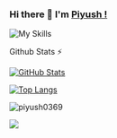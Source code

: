 ### Hi there 👋 I'm [Piyush !](https://twitter.com/Piyush3Dewangan)
![My Skills](https://skillicons.dev/icons?i=js,html,css,bootstrap,aws,firebase,angular,git,nodejs,mysql,flutter,react,java)
<!--
**Piyush0369/Piyush0369** is a ✨ _special_ ✨ repository because its `README.md` (this file) appears on your GitHub profile.

Here are some ideas to get you started:

- 🔭 I’m currently working on ...
- 🌱 I’m currently learning ...
- 👯 I’m looking to collaborate on ...
- 🤔 I’m looking for help with ...
- 💬 Ask me about ...
- 📫 How to reach me: ...
- 😄 Pronouns: ...
- ⚡ Fun fact: ...
-->

<summary>Github Stats ⚡</summary>
  
  [![GitHub Stats](https://gh-readme-profile.vercel.app/api?username=Piyush0369)](https://github.com/Piyush0369)
  <!--<a href="#">![Github stats](https://github-readme-stats.vercel.app/api?username=Piyush0369&show_icons=true&theme=blueberry&count_private=true&hide_border=true&line_height=30)</a>-->

  <a href="#">![Top Langs](https://github-readme-stats.vercel.app/api/top-langs/?username=Piyush0369&layout=compact&theme=light&count_private=true&hide_border=true)</a>

  <p><img align="center" src="https://github-readme-streak-stats.herokuapp.com/?user=piyush0369&" alt="piyush0369" /></p>

![](https://visitor-badge.glitch.me/badge?page_id=Piyush0369.Piyush0369)
